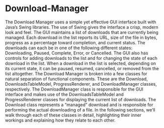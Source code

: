 # Download-Manager

The Download Manager uses a simple yet effective GUI interface built with Java’s Swing
libraries. The use of Swing gives
the interface a crisp, modern look and feel.
The GUI maintains a list of downloads that are currently being managed. Each download
in the list reports its URL, size of the file in bytes, progress as a percentage toward completion,
and current status. The downloads can each be in one of the following different states:
Downloading, Paused, Complete, Error, or Cancelled. The GUI also has controls for adding
downloads to the list and for changing the state of each download in the list. When a download
in the list is selected, depending on its current state, it can be paused, resumed, cancelled,
or removed from the list altogether.
The Download Manager is broken into a few classes for natural separation of functional
components. These are the Download, DownloadsTableModel, ProgressRenderer, and
DownloadManager classes, respectively. The DownloadManager class is responsible for the
GUI interface and makes use of the DownloadsTableModel and ProgressRenderer classes
for displaying the current list of downloads. The Download class represents a “managed”
download and is responsible for performing the actual downloading of a file. In the following
sections, we’ll walk through each of these classes in detail, highlighting their inner workings
and explaining how they relate to each other.
